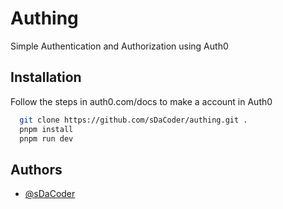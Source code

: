 
# Authing 

Simple Authentication and Authorization using Auth0

## Installation

Follow the steps in auth0.com/docs to make a account in Auth0

```bash
  git clone https://github.com/sDaCoder/authing.git .
  pnpm install
  pnpm run dev
```

    
## Authors

- [@sDaCoder](https://www.github.com/sDaCoder)

